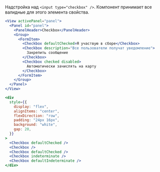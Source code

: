 Надстройка над `<input type="checkbox" />`. Компонент принимает все валидные для этого элемента свойства.

```jsx
<View activePanel="panel">
  <Panel id="panel">
    <PanelHeader>Checkbox</PanelHeader>
    <Group>
      <FormItem>
        <Checkbox defaultChecked>Я участвую в сборе</Checkbox>
        <Checkbox description="Все пользователи получат уведомление">
          Закрепить сообщение
        </Checkbox>
        <Checkbox checked disabled>
          Автоматически зачислять на карту
        </Checkbox>
      </FormItem>
    </Group>
  </Panel>
</View>
```

```jsx { "props": { "layout": false, "iframe": false } }
<div
  style={{
    display: "flex",
    alignItems: "center",
    flexDirection: "row",
    padding: "24px 16px",
    background: "white",
    gap: 20,
  }}
>
  <Checkbox defaultChecked />
  <Checkbox />
  <Checkbox defaultChecked />
  <Checkbox indeterminate />
  <Checkbox defaultIndeterminate />
</div>
```
